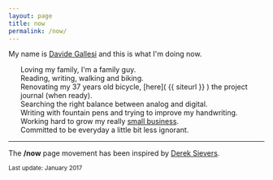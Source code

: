 ```yaml
---
layout: page
title: now
permalink: /now/
---
```


My name is [Davide Gallesi](https://twitter.com/davidegallesi) and this is what I'm doing now.

<style> ul { list-style-type: none; } </style>

- Loving my family, I'm a family guy.
- Reading, writing, walking and biking.
- Renovating my 37 years old bicycle, [here]( {{ siteurl }} ) the project journal (when ready).
- Searching the right balance between analog and digital.
- Writing with fountain pens and trying to improve my handwriting.
- Working hard to grow my really [small business](http://www.nexo.me).
- Committed to be everyday a little bit less ignorant.

---

The **/now** page movement has been inspired by [Derek Sievers](https://sivers.org/nowff).

<small>Last update: January 2017</small>